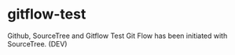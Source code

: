 # gitflow-test
Github, SourceTree and Gitflow Test
Git Flow has been initiated with SourceTree. (DEV)